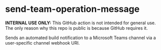 # send-team-operation-message

**INTERNAL USE ONLY:** This GitHub action is not intended for general use.  The only reason why this repo is public is because GitHub requires it.

Sends an automated build notification to a Microsoft Teams channel via a user-specific channel webhook URI.
